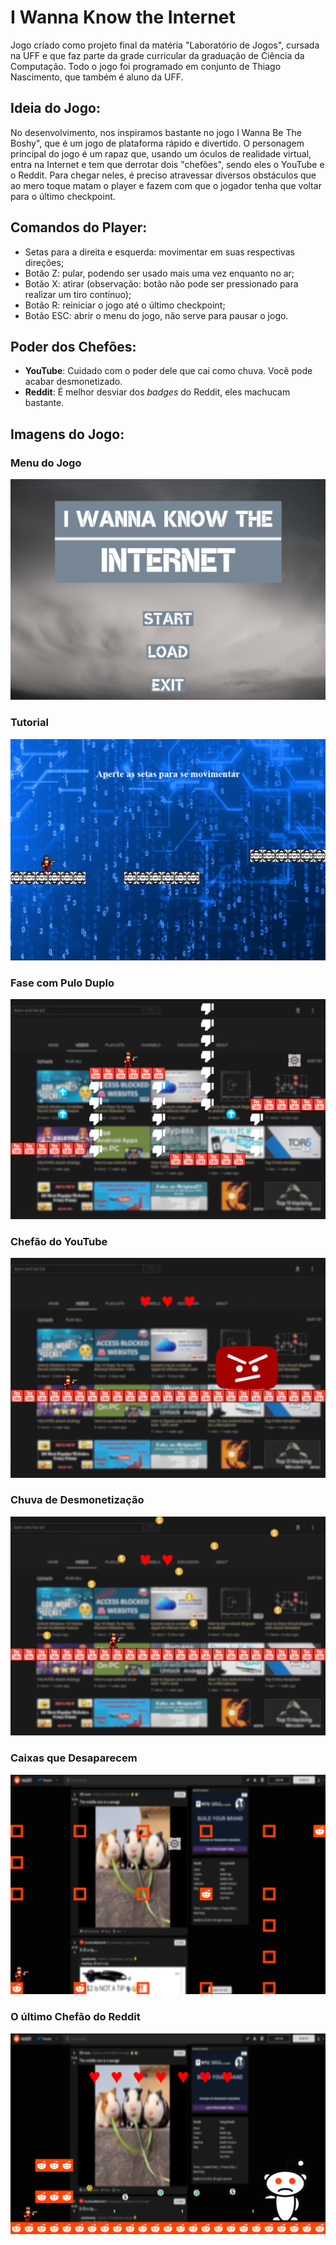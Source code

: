 # I Wanna Know the Internet

  Jogo criado como projeto final da matéria "Laboratório de Jogos", cursada na UFF e que faz parte da grade curricular
da graduação de Ciência da Computação.
Todo o jogo foi programado em conjunto de Thiago Nascimento, que também é aluno da UFF.

## Ideia do Jogo:
  No desenvolvimento, nos inspiramos bastante no jogo I Wanna Be The Boshy", que é um jogo de plataforma rápido e divertido.
  O personagem principal do jogo é um rapaz que, usando um óculos de realidade virtual, entra na Internet e tem que derrotar dois "chefões", sendo eles o YouTube e o Reddit. Para chegar neles, é preciso atravessar diversos obstáculos que ao mero toque matam o player e fazem com que o jogador tenha que voltar para o último checkpoint.
  
 
## Comandos do Player:
  * Setas para a direita e esquerda: movimentar em suas respectivas direções;
  * Botão Z: pular, podendo ser usado mais uma vez enquanto no ar;
  * Botão X: atirar (observação: botão não pode ser pressionado para realizar um tiro contínuo);
  * Botão R: reiniciar o jogo até o último checkpoint;
  * Botão ESC: abrir o menu do jogo, não serve para pausar o jogo.
  
## Poder dos Chefões:
  * **YouTube**: Cuidado com o poder dele que cai como chuva. Você pode acabar desmonetizado.
  * **Reddit**: É melhor desviar dos *badges* do Reddit, eles machucam bastante.
  
## Imagens do Jogo:
### Menu do Jogo
![Menu](https://github.com/GabrielStofel/I-Wanna-Know-the-Internet/blob/master/gameplay/menu.png)
### Tutorial
![Tutorial](https://github.com/GabrielStofel/I-Wanna-Know-the-Internet/blob/master/gameplay/tutorial-1.png)
### Fase com Pulo Duplo
![Tutorial](https://github.com/GabrielStofel/I-Wanna-Know-the-Internet/blob/master/gameplay/double-jump.png)
### Chefão do YouTube
![Tutorial](https://github.com/GabrielStofel/I-Wanna-Know-the-Internet/blob/master/gameplay/youtube-boss.png)
### Chuva de Desmonetização
![Tutorial](https://github.com/GabrielStofel/I-Wanna-Know-the-Internet/blob/master/gameplay/youtube-boss-power.png)
### Caixas que Desaparecem
![Tutorial](https://github.com/GabrielStofel/I-Wanna-Know-the-Internet/blob/master/gameplay/reddit-timing.png)
### O último Chefão do Reddit
![Tutorial](https://github.com/GabrielStofel/I-Wanna-Know-the-Internet/blob/master/gameplay/reddit-boss.png)
